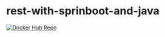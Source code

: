 # rest-with-sprinboot-and-java

[![Docker Hub Repo](https://img.shields.io/docker/pulls/matheusluizago/rest_with_springboot_matheus.svg)](https://hub.docker.com/repository/docker/matheusluizago/rest_with_springboot_matheus)